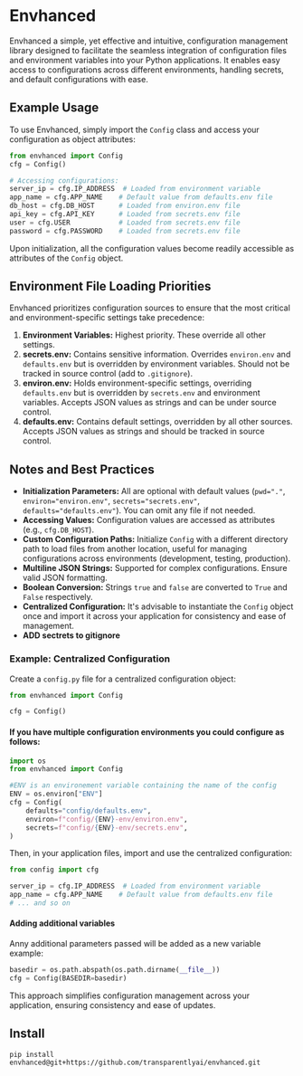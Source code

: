 # Envhanced

Envhanced a simple, yet effective and intuitive, configuration management library designed to facilitate the seamless integration of configuration files and environment variables into your Python applications. It enables easy access to configurations across different environments, handling secrets, and default configurations with ease.

## Example Usage

To use Envhanced, simply import the `Config` class and access your configuration as object attributes:

```python
from envhanced import Config
cfg = Config()

# Accessing configurations:
server_ip = cfg.IP_ADDRESS  # Loaded from environment variable
app_name = cfg.APP_NAME    # Default value from defaults.env file
db_host = cfg.DB_HOST      # Loaded from environ.env file
api_key = cfg.API_KEY      # Loaded from secrets.env file
user = cfg.USER            # Loaded from secrets.env file
password = cfg.PASSWORD    # Loaded from secrets.env file
```

Upon initialization, all the configuration values become readily accessible as attributes of the `Config` object.

## Environment File Loading Priorities

Envhanced prioritizes configuration sources to ensure that the most critical and environment-specific settings take precedence:

1. **Environment Variables:** Highest priority. These override all other settings.
2. **secrets.env:** Contains sensitive information. Overrides `environ.env` and `defaults.env` but is overridden by environment variables. Should not be tracked in source control (add to `.gitignore`).
3. **environ.env:** Holds environment-specific settings, overriding `defaults.env` but is overridden by `secrets.env` and environment variables. Accepts JSON values as strings and can be under source control.
4. **defaults.env:** Contains default settings, overridden by all other sources. Accepts JSON values as strings and should be tracked in source control.

## Notes and Best Practices

- **Initialization Parameters:** All are optional with default values (`pwd="."`, `environ="environ.env"`, `secrets="secrets.env"`, `defaults="defaults.env"`). You can omit any file if not needed.
- **Accessing Values:** Configuration values are accessed as attributes (e.g., `cfg.DB_HOST`).
- **Custom Configuration Paths:** Initialize `Config` with a different directory path to load files from another location, useful for managing configurations across environments (development, testing, production).
- **Multiline JSON Strings:** Supported for complex configurations. Ensure valid JSON formatting.
- **Boolean Conversion:** Strings `true` and `false` are converted to `True` and `False` respectively.
- **Centralized Configuration:** It's advisable to instantiate the `Config` object once and import it across your application for consistency and ease of management.
- **ADD sectrets to gitignore** 

### Example: Centralized Configuration

Create a `config.py` file for a centralized configuration object:

```python
from envhanced import Config

cfg = Config()
```
#### If you have multiple configuration environments you could configure as follows:
```python
import os
from envhanced import Config

#ENV is an environement variable containing the name of the config
ENV = os.environ["ENV"]
cfg = Config(
    defaults="config/defaults.env",
    environ=f"config/{ENV}-env/environ.env",
    secrets=f"config/{ENV}-env/secrets.env",
)
```

Then, in your application files, import and use the centralized configuration:

```python
from config import cfg

server_ip = cfg.IP_ADDRESS  # Loaded from environment variable
app_name = cfg.APP_NAME    # Default value from defaults.env file
# ... and so on
```

#### Adding additional variables

Anny additional parameters passed will be added as a new variable
example:
```python
basedir = os.path.abspath(os.path.dirname(__file__))
cfg = Config(BASEDIR=basedir)
```

This approach simplifies configuration management across your application, ensuring consistency and ease of updates.

## Install 
`pip install envhanced@git+https://github.com/transparentlyai/envhanced.git`
